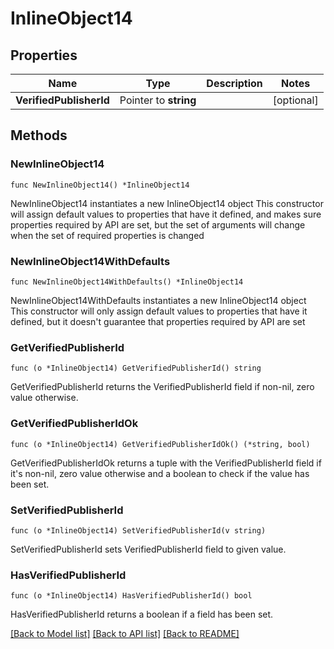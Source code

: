 # InlineObject14

## Properties

Name | Type | Description | Notes
------------ | ------------- | ------------- | -------------
**VerifiedPublisherId** | Pointer to **string** |  | [optional] 

## Methods

### NewInlineObject14

`func NewInlineObject14() *InlineObject14`

NewInlineObject14 instantiates a new InlineObject14 object
This constructor will assign default values to properties that have it defined,
and makes sure properties required by API are set, but the set of arguments
will change when the set of required properties is changed

### NewInlineObject14WithDefaults

`func NewInlineObject14WithDefaults() *InlineObject14`

NewInlineObject14WithDefaults instantiates a new InlineObject14 object
This constructor will only assign default values to properties that have it defined,
but it doesn't guarantee that properties required by API are set

### GetVerifiedPublisherId

`func (o *InlineObject14) GetVerifiedPublisherId() string`

GetVerifiedPublisherId returns the VerifiedPublisherId field if non-nil, zero value otherwise.

### GetVerifiedPublisherIdOk

`func (o *InlineObject14) GetVerifiedPublisherIdOk() (*string, bool)`

GetVerifiedPublisherIdOk returns a tuple with the VerifiedPublisherId field if it's non-nil, zero value otherwise
and a boolean to check if the value has been set.

### SetVerifiedPublisherId

`func (o *InlineObject14) SetVerifiedPublisherId(v string)`

SetVerifiedPublisherId sets VerifiedPublisherId field to given value.

### HasVerifiedPublisherId

`func (o *InlineObject14) HasVerifiedPublisherId() bool`

HasVerifiedPublisherId returns a boolean if a field has been set.


[[Back to Model list]](../README.md#documentation-for-models) [[Back to API list]](../README.md#documentation-for-api-endpoints) [[Back to README]](../README.md)


